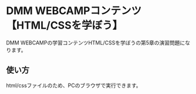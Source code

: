 # DMM WEBCAMPコンテンツ【HTML/CSSを学ぼう】
DMM WEBCAMPの学習コンテンツHTML/CSSを学ぼうの第5章の演習問題になります。
## 使い方
html/cssファイルのため、PCのブラウザで実行できます。
